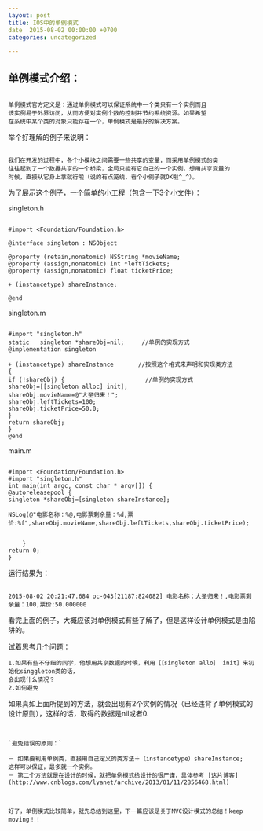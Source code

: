 ```yaml
---
layout: post
title: IOS中的单例模式
date  2015-08-02 00:00:00 +0700
categories: uncategorized

---
```


## 单例模式介绍：

```

单例模式官方定义是：通过单例模式可以保证系统中一个类只有一个实例而且
该实例易于外界访问，从而方便对实例个数的控制并节约系统资源。如果希望
在系统中某个类的对象只能存在一个，单例模式是最好的解决方案。

```
举个好理解的例子来说明：

```

我们在开发的过程中，各个小模块之间需要一些共享的变量，而采用单例模式的类
往往起到了一个数据共享的一个桥梁，全局只能有它自己的一个实例，想用共享变量的
时候，直接从它身上拿就行啦（说的有点笼统，看个小例子就OK啦^_^）。

```

为了展示这个例子，一个简单的小工程（包含一下3个小文件）：

singleton.h

```

#import <Foundation/Foundation.h>

@interface singleton : NSObject

@property (retain,nonatomic) NSString *movieName;
@property (assign,nonatomic) int *leftTickets;
@property (assign,nonatomic) float ticketPrice;

+ (instancetype) shareInstance;

@end

```

singleton.m

```

#import "singleton.h"
static   singleton *shareObj=nil;     //单例的实现方式
@implementation singleton

+ (instancetype) shareInstance       //按照这个格式来声明和实现类方法
{
if (!shareObj) {                       //单例的实现方式
shareObj=[[singleton alloc] init];
shareObj.movieName=@"大圣归来！";
shareObj.leftTickets=100;
shareObj.ticketPrice=50.0;
}
return shareObj;
}
@end

```

main.m

```

#import <Foundation/Foundation.h>
#import "singleton.h"
int main(int argc, const char * argv[]) {
@autoreleasepool {
singleton *shareObj=[singleton shareInstance];

NSLog(@"电影名称：%@,电影票剩余量：%d,票价:%f",shareObj.movieName,shareObj.leftTickets,shareObj.ticketPrice);


    }
return 0;
}

```



运行结果为：

```

2015-08-02 20:21:47.684 oc-043[21187:824082] 电影名称：大圣归来！,电影票剩余量：100,票价:50.000000

```

看完上面的例子，大概应该对单例模式有些了解了，但是这样设计单例模式是由陷阱的。

试着思考几个问题：

```
1.如果有些不仔细的同学，他想用共享数据的时候，利用［［singleton allo］ init］来初始化singgleton类的话，
会出现什么情况？
2.如何避免

```
如果真如上面所提到的方法，就会出现有2个实例的情况（已经违背了单例模式的设计原则），这样的话，取得的数据是nil或者0.

```


`避免错误的原则：`

－ 如果要利用单例类，直接用自己定义的类方法＋（instancetype）shareInstance;
这样可以保证，最多就一个实例。
－ 第二个方法就是在设计的时候，就把单例模式给设计的很严谨，具体参考 [这片博客](http://www.cnblogs.com/lyanet/archive/2013/01/11/2856468.html)



好了，单例模式比较简单，就先总结到这里，下一篇应该是关于MVC设计模式的总结！keep moving！！
